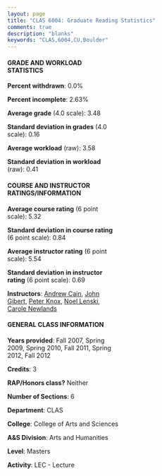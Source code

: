 ```yaml
---
layout: page
title: "CLAS 6004: Graduate Reading Statistics"
comments: true
description: "blanks"
keywords: "CLAS,6004,CU,Boulder"
---
```

<head>
<script src="https://ajax.googleapis.com/ajax/libs/jquery/2.1.3/jquery.min.js"></script>
<script src="https://dl.dropboxusercontent.com/s/pc42nxpaw1ea4o9/highcharts.js?dl=0"></script>
<!-- <script src="../assets/js/highcharts.js"></script> -->
<style type="text/css">@font-face {
	font-family: "Bebas Neue";
	src: url(https://www.filehosting.org/file/details/544349/BebasNeue Regular.otf) format("opentype");
	}
	h1.Bebas { 
		font-family: "Bebas Neue", Verdana, Tahoma;
	}
</style>
</head>
<body>
	<div id="container" style="float: right; width: 45%; height: 88%; margin-left: 2.5%; margin-right: 2.5%;"></div>
	<script language="JavaScript">
		$(document).ready(function() {
		var chart = {type: 'column'};
		var title = {text: 'Grade Distribution'};
		var xAxis = {categories: ['A','B','C','D','F'],crosshair: true};
		var yAxis = {min: 0,title: {text: 'Percentage'}};
		var tooltip = {headerFormat: '<center><b><span style="font-size:20px">{point.key}</span></b></center>',
		               pointFormat: '<td style="padding:0"><b>{point.y:.1f}%</b></td>',
		               footerFormat: '</table>',shared: true,useHTML: true};
		var plotOptions = {column: {pointPadding: 0.0,borderWidth: 0}};  
		var credits = {enabled: false};var series= [{name: 'Percent',data: [66.8,25.5,3.33,0.0,4.37,]}];
		var json = {};
		json.chart = chart;
		json.title = title;
		json.tooltip = tooltip;
		json.xAxis = xAxis;
		json.yAxis = yAxis;  
		json.series = series;
		json.plotOptions = plotOptions;  
		json.credits = credits;
		$('#container').highcharts(json);
	});
	</script>
</body>
			   
#### GRADE AND WORKLOAD STATISTICS

**Percent withdrawn**: 0.0%

**Percent incomplete**: 2.63%

**Average grade** (4.0 scale): 3.48

**Standard deviation in grades** (4.0 scale): 0.16

**Average workload** (raw): 3.58

**Standard deviation in workload** (raw): 0.41

#### COURSE AND INSTRUCTOR RATINGS/INFORMATION

**Average course rating** (6 point scale): 5.32

**Standard deviation in course rating** (6 point scale): 0.84

**Average instructor rating** (6 point scale): 5.54

**Standard deviation in instructor rating** (6 point scale): 0.69

**Instructors**: <a href='../../instructors/Andrew_Cain'>Andrew Cain</a>, <a href='../../instructors/John_Gibert'>John Gibert</a>, <a href='../../instructors/Peter_Knox'>Peter Knox</a>, <a href='../../instructors/Noel_Lenski'>Noel Lenski</a>, <a href='../../instructors/Carole_Newlands'>Carole Newlands</a>

#### GENERAL CLASS INFORMATION

**Years provided**: Fall 2007, Spring 2009, Spring 2010, Fall 2011, Spring 2012, Fall 2012

**Credits**: 3

**RAP/Honors class?** Neither

**Number of Sections**: 6

**Department**: CLAS

**College**: College of Arts and Sciences

**A&S Division**: Arts and Humanities

**Level**: Masters

**Activity**: LEC - Lecture

